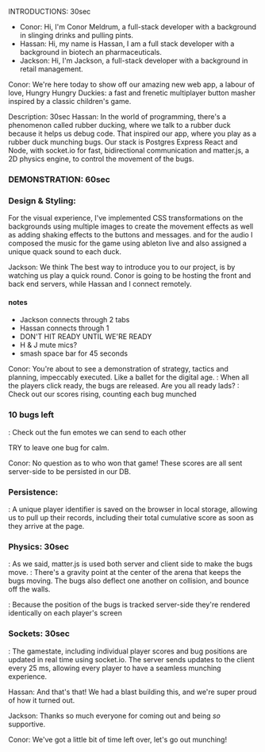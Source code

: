 INTRODUCTIONS: 30sec
- Conor: Hi, I'm Conor Meldrum, a full-stack developer with a background in slinging drinks and pulling pints.
- Hassan: Hi, my name is Hassan, I am a full stack developer with a background in biotech an pharmaceuticals.
- Jackson: Hi, I'm Jackson, a full-stack developer with a background in retail management.

Conor: We're here today to show off our amazing new web app, a labour of love, Hungry Hungry Duckies: a fast and frenetic multiplayer button masher inspired by a classic children's game.

Description: 30sec
Hassan: In the world of programming, there's a phenomenon called rubber ducking, where we talk to a rubber duck because it helps us debug code. That inspired our app, where you play as a rubber duck munching bugs.
Our stack is Postgres Express React and Node, with socket.io for fast, bidirectional communication and matter.js, a 2D physics engine, to control the movement of the bugs.

### DEMONSTRATION: 60sec

### Design & Styling: 
For the visual experience, I've implemented CSS transformations on the backgrounds using multiple images to create the movement effects as well as adding shaking effects to the buttons and messages. and for the audio I composed the music for the game using ableton live and also assigned a unique quack sound to each duck.

Jackson: We think The best way to introduce you to our project, is by watching us play a quick round. Conor is going to be hosting the front and back end servers, while Hassan and I connect remotely.

#### notes
- Jackson connects through 2 tabs
- Hassan connects through 1
- DON'T HIT READY UNTIL WE'RE READY
- H & J mute mics?
- smash space bar for 45 seconds 

Conor: You're about to see a demonstration of strategy, tactics and planning, impeccably executed.  Like a ballet for the digital age. 
: When all the players click ready, the bugs are released. Are you all ready lads?
: Check out our scores rising, counting each bug munched

### 10 bugs left
: Check out the fun emotes we can send to each other

TRY to leave one bug for calm.

Conor: No question as to who won that game! These scores are all sent server-side to be persisted in our DB.

### Persistence: 
: A unique player identifier is saved on the browser in local storage, allowing us to pull up their records, including their total cumulative score as soon as they arrive at the page.

### Physics: 30sec
: As we said, matter.js is used both server and client side to make the bugs move.
: There's a gravity point at the center of the arena that keeps the bugs moving. The bugs also deflect one another on collision, and bounce off the walls.

: Because the position of the bugs is tracked server-side they're rendered identically on each player's screen

### Sockets: 30sec
: The gamestate, including individual player scores and bug positions are updated in real time using socket.io. The server sends updates to the client every 25 ms, allowing every player to have a seamless munching experience.


Hassan: And that's that! We had a blast building this, and we're super proud of how it turned out. 

Jackson: Thanks so much everyone for coming out and being *so* supportive. 

Conor: We've got a little bit of time left over, let's go out  munching!

